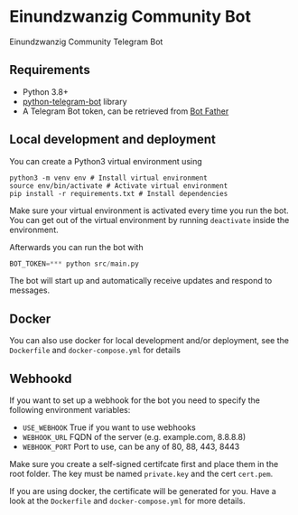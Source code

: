 # Einundzwanzig Community Bot

Einundzwanzig Community Telegram Bot

## Requirements

* Python 3.8+
* [python-telegram-bot](https://github.com/python-telegram-bot/python-telegram-bot) library
* A Telegram Bot token, can be retrieved from [Bot Father](https://core.telegram.org/bots#6-botfather)

## Local development and deployment

You can create a Python3 virtual environment using

```shell
python3 -m venv env # Install virtual environment
source env/bin/activate # Activate virtual environment
pip install -r requirements.txt # Install dependencies
```

Make sure your virtual environment is activated every time you run the bot.
You can get out of the virtual environment by running `deactivate` inside the environment.

Afterwards you can run the bot with
```python
BOT_TOKEN=*** python src/main.py
```

The bot will start up and automatically receive updates and respond to messages.

## Docker

You can also use docker for local development and/or deployment, see the 
`Dockerfile` and `docker-compose.yml` for details

## Webhookd

If you want to set up a webhook for the bot you need to specify the following environment variables:
* `USE_WEBHOOK` True if you want to use webhooks
* `WEBHOOK_URL` FQDN of the server (e.g. example.com, 8.8.8.8)
* `WEBHOOK_PORT` Port to use, can be any of 80, 88, 443, 8443

Make sure you create a self-signed certifcate first and place them in the root folder.
The key must be named `private.key` and the cert `cert.pem`.

If you are using docker, the certificate will be generated for you.
Have a look at the `Dockerfile` and `docker-compose.yml` for more details.
